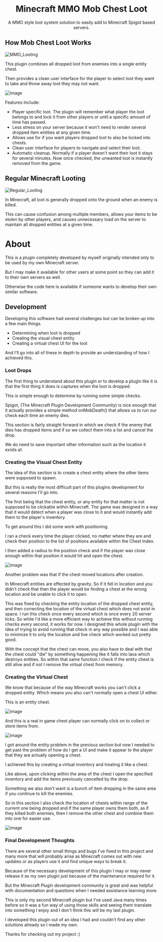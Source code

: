 <div align="center">
  
# Minecraft MMO Mob Chest Loot

A MMO style loot system solution to easily add to Minecraft Spigot based servers. 

</div>

## How Mob Chest Loot Works

![MMO_Looting](https://github.com/KeithEvansK/Minecraft-Mob-Chest-Loot/assets/99915276/6d66199f-4000-40f8-8abb-d424463abb8c)

This plugin combines all dropped loot from enemies into a single entity chest. 

Then provides a clean user interface for the player to select loot they want to take and throw away loot they may not want. 

![image](https://github.com/KeithEvansK/Minecraft-Mob-Chest-Loot/assets/99915276/e747972f-6898-4491-b770-a4a69043ed8a)



Features Include: 
 - Player specific loot. The plugin will remember what player the loot belongs to and lock it from other players or until a specific amount of time has passed.
 - Less stress on your server because it won't need to render several dropped item entities at any given time.
 - Allows use for if you want players dropped loot to also be locked into chests.
 - Clean user interface for players to navigate and select their loot.
 - Automatic cleanup. Normally if a player doesn't want their loot it stays for several minutes. Now once checked, the unwanted loot is instantly removed from the game. 

## Regular Minecraft Looting

![Regular_Looting](https://github.com/KeithEvansK/Minecraft-Mob-Chest-Loot/assets/99915276/c62d440c-54b8-4778-abed-8feea98d5306)

In Minecraft, all loot is generally dropped onto the ground when an enemy is killed. 

This can cause confusion among multiple members, allows your items to be stolen by other players, and causes unnecessary load on the server to maintain all dropped entities at a given time. 



# About
This is a plugin completely developed by myself originally intended only to be used by my own Minecraft server. 

But I may make it available for other users at some point so they can add it to their own servers as well. 

Otherwise the code here is available if someone wants to develop their own similar software. 

## Development

Developing this software had several challenges but can be broken up into a few main things. 
 - Determining when loot is dropped
 - Creating the visual chest entity
 - Creating a virtual chest UI for the loot

And I'll go into all of these in depth to provide an understanding of how I achieved this. 

### Loot Drops
The first thing to understand about this plugin or to develop a plugin like it is that the first thing it does is captures when the loot is dropped. 

This is simple enough to determine by running some simple checks. 

Spigot, (The Minecraft Plugin Development Community) is nice enough that it actually provides a simple method onMobDeath() that allows us to run our check each time an enemy dies. 

This section is fairly straight forward in which we check if the enemy that dies has dropped items and if so we collect them into a list and cancel the drop. 

We do need to save important other information such as the location it exists at. 

### Creating the Visual Chest Entity

The idea of this section is to create a chest entity where the other items were supposed to spawn. 

But this is really the most difficult part of this plugins development for several reasons I'll go into. 

The first being that the chest entity, or any entity for that matter is not supposed to be clickable within Minecraft. 
The game was designed in a way that it would detect when a player was close to it and would instantly add them to the player's inventory. 

To get around this I did some work with positioning. 

I ran a check every time the player clicked, no matter where they are and check their position to the list of positions available within the Chest Index. 

I then added a radius to the position check and if the player was close enough within that position it would hit and open the chest. 

![image](https://github.com/KeithEvansK/Minecraft-Mob-Chest-Loot/assets/99915276/e33e6afb-dc2e-4f4a-a900-58a9f1ab6721)


Another problem was that if the chest moved locations after creation. 

In Minecraft entities are effected by gravity. So if it fell in location and you didn't check that then the player would be finding a chest at the wrong location and be unable to click it to open. 

This was fixed by checking the entity location of the dropped chest entity, and then correcting the location of the virtual chest which does not exist in space. 
I run this check once every second which is once every 20 server ticks. So while I'd like a more efficient way to achieve this without running checks every second, it works for now. I designed this whole plugin with the idea of trying to avoid running that check in any way possible and I was able to minimize it to only the location and live check which worked out pretty good. 

With the concept that the chest can move, you also have to deal with that the chest could "die" by something happening like it falls into lava which destroys entities. 
So within that same function I check if the entity chest is still alive and if not I remove the virtual chest from memory. 


### Creating the Virtual Chest

We know that because of the way Minecraft works you can't click a dropped entity. Which means you also can't normally open a chest UI either. 

This is an entity chest. 

![image](https://github.com/KeithEvansK/Minecraft-Mob-Chest-Loot/assets/99915276/a7326856-73a1-4e8f-9124-cd54e4e9a3a5)


And this is a real in game chest player can normally click on to collect or store items from. 

![image](https://github.com/KeithEvansK/Minecraft-Mob-Chest-Loot/assets/99915276/af188547-0068-4dd1-b92a-5743543836cf)


I got around the entity problem in the previous section but now I needed to get past the problem of how do I get a UI and make it appear to the player that they are actually opening a chest. 

I achieved this by creating a virtual inventory and treating it like a chest. 

Like above, upon clicking within the area of the chest I open the specified inventory and add the items previously cancelled by the drop. 

Something we also don't want is a bunch of item dropping in the same area if you continue to kill the enemies. 

So in this section I also check the location of chests within range of the current one being dropped and if the same player owns them both, as if they killed both enemies, then I remove the other chest and combine them into one for easier use. 

![image](https://github.com/KeithEvansK/Minecraft-Mob-Chest-Loot/assets/99915276/e7f61a14-e9f5-4f2e-a2d8-5230d4880b4e)


### Final Development Thoughts

There are several other small things and bugs I've fixed in this project and many more that will probably arise as Minecraft comes out with new updates or as players use it and find unique ways to break it. 

Because of the necessary development of this plugin I may or may never release it as my own plugin just because of the maintenance required for it. 

But the Minecraft Plugin development community is great and was helpful with documentation and questions when I needed assistance learning more. 

This is only my second Minecraft plugin but I've used Java many times before so it was a fun way of using those skills and seeing them translate into something I enjoy and I don't think this will be my last plugin. 

I developed this plugin out of an idea I had and couldn't find any other solutions already so I made my own. 

Thanks for checking out my project :)




